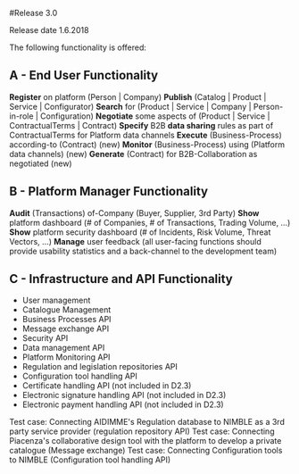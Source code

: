 #Release 3.0

Release date 1.6.2018

The following functionality is offered:

## A - End User Functionality

**Register** on platform (Person | Company)
**Publish** (Catalog | Product | Service | Configurator)
**Search** for (Product | Service | Company | Person-in-role | Configuration) 
**Negotiate** some aspects of (Product | Service | ContractualTerms | Contract)
**Specify** B2B **data sharing** rules as part of ContractualTerms for Platform data channels
**Execute** (Business-Process) according-to (Contract) (new)
**Monitor** (Business-Process) using (Platform data channels) (new)
**Generate** (Contract) for B2B-Collaboration as negotiated (new)

## B - Platform Manager Functionality

**Audit** (Transactions) of-Company (Buyer, Supplier, 3rd Party)
**Show** platform dashboard (# of Companies, # of Transactions, Trading Volume, …)
**Show** platform security dashboard (# of Incidents, Risk Volume, Threat Vectors, …)
**Manage** user feedback (all user-facing functions should provide usability statistics and a back-channel to the development team)

## C - Infrastructure and API Functionality

- User management
- Catalogue Management
- Business Processes API
- Message exchange API
- Security API
- Data management API
- Platform Monitoring API
- Regulation and legislation repositories API
- Configuration tool handling API
- Certificate handling API (not included in D2.3)
- Electronic signature handling API (not included in D2.3)
- Electronic payment handling API (not included in D2.3)

Test case: Connecting AIDIMME\'s Regulation database to NIMBLE as a 3rd party service provider (regulation repository API)
Test case: Connecting Piacenza\'s collaborative design tool with the platform to develop a private catalogue (Message exchange)
Test case: Connecting Configuration tools to NIMBLE (Configuration tool handling API)